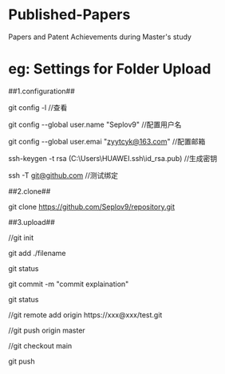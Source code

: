 # Published-Papers
Papers and Patent Achievements during Master's study

# eg: Settings for Folder Upload
##1.configuration##

  git config -l  //查看

  git config --global user.name "Seplov9"  //配置用户名

  git config --global user.emai "zyytcyk@163.com"  //配置邮箱

  ssh-keygen -t rsa (C:\Users\HUAWEI\.ssh\id_rsa.pub)  //生成密钥

  ssh -T git@github.com  //测试绑定


##2.clone##

  git clone https://github.com/Seplov9/repository.git

##3.upload##

  //git init

  git add ./filename

  git status

  git commit -m "commit explaination"

  git status

  //git remote add origin https://xxx@xxx/test.git

  //git push origin master

  //git checkout main

  git push
